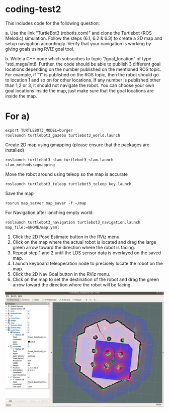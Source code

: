 # coding-test2

This includes code for the following question:

a. Use the link “TurtleBot3 (robotis.com)” and clone the Turtlebot (ROS Melodic) simulation.
Follow the steps (6.1, 6.2 & 6.3) to create a 2D map and setup navigation accordingly. Verify that
your navigation is working by giving goals using RVIZ goal tool.

b. Write a C++ node which subscribes to topic “/goal_location” of type “std_msgs/Int8. Further, the
code should be able to publish 3 different goal locations depending on the number published on
the mentioned ROS topic. For example, if “1” is published on the ROS topic, then the robot should
go to location 1 and so on for other locations. If any number is published other than 1,2 or 3, it
should not navigate the robot. You can choose your own goal locations inside the map, just make
sure that the goal locations are inside the map.

# For a)
```
export TURTLEBOT3_MODEL=burger
roslaunch turtlebot3_gazebo turtlebot3_world.launch
```

Create 2D map using gmapping (please ensure that the packages are installed)
```
roslaunch turtlebot3_slam turtlebot3_slam.launch slam_methods:=gmapping
```
Move the robot around using teleop so the map is accurate
```
roslaunch turtlebot3_teleop turtlebot3_teleop_key.launch
```

Save the map 

```
rosrun map_server map_saver -f ~/map
```

For Navigation after lanching empty world:
```
roslaunch turtlebot3_navigation turtlebot3_navigation.launch map_file:=$HOME/map.yaml
```

1. Click the 2D Pose Estimate button in the RViz menu.
2. Click on the map where the actual robot is located and drag the large green arrow toward the direction where the robot is facing.
3. Repeat step 1 and 2 until the LDS sensor data is overlayed on the saved map.
4. Launch keyboard teleoperation node to precisely locate the robot on the map.
5. Click the 2D Nav Goal button in the RViz menu.
6. Click on the map to set the destination of the robot and drag the green arrow toward the direction where the robot will be facing.

![alt text](https://github.com/alam121/coding-test2/blob/main/q2_5.JPG)

